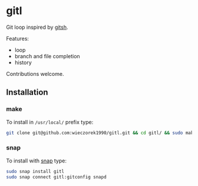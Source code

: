 
gitl
====

Git loop inspired by [gitsh](https://github.com/thoughtbot/gitsh).

Features:

* loop
* branch and file completion
* history

Contributions welcome.

## Installation

### make

To install in `/usr/local/` prefix type:

```bash
git clone git@github.com:wieczorek1990/gitl.git && cd gitl/ && sudo make install
```

### snap

To install with [snap](https://snapcraft.io/) type:

```bash
sudo snap install gitl
sudo snap connect gitl:gitconfig snapd
```
